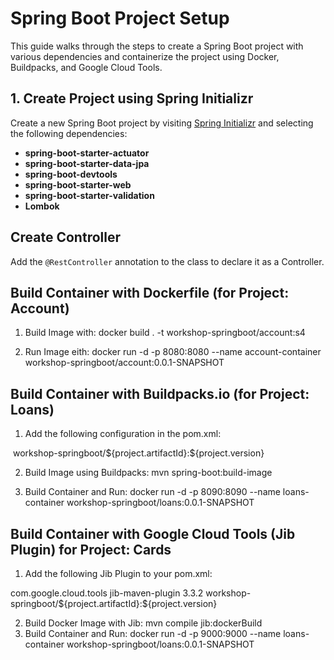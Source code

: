 # Spring Boot Project Setup

This guide walks through the steps to create a Spring Boot project with various dependencies and containerize the project using Docker, Buildpacks, and Google Cloud Tools.

## 1. Create Project using Spring Initializr

Create a new Spring Boot project by visiting [Spring Initializr](https://start.spring.io/) and selecting the following dependencies:

- **spring-boot-starter-actuator**
- **spring-boot-starter-data-jpa**
- **spring-boot-devtools**
- **spring-boot-starter-web**
- **spring-boot-starter-validation**
- **Lombok**

## Create Controller

Add the `@RestController` annotation to the class to declare it as a Controller.

## Build Container with Dockerfile (for Project: Account)

1. Build Image with:  docker build . -t workshop-springboot/account:s4

2. Run Image eith: docker run -d -p 8080:8080 --name account-container workshop-springboot/account:0.0.1-SNAPSHOT

## Build Container with Buildpacks.io (for Project: Loans)

1. Add the following configuration in the pom.xml:

<image>
    <name>workshop-springboot/${project.artifactId}:${project.version}</name>
</image>

2. Build Image using Buildpacks: mvn spring-boot:build-image

3. Build Container and Run: docker run -d -p 8090:8090 --name loans-container workshop-springboot/loans:0.0.1-SNAPSHOT

## Build Container with Google Cloud Tools (Jib Plugin) for Project: Cards

1. Add the following Jib Plugin to your pom.xml:

<plugin>
    <groupId>com.google.cloud.tools</groupId>
    <artifactId>jib-maven-plugin</artifactId>
    <version>3.3.2</version>
    <configuration>
        <to>
            <image>workshop-springboot/${project.artifactId}:${project.version}</image>
        </to>
    </configuration>
</plugin>

2. Build Docker Image with Jib: mvn compile jib:dockerBuild
3. Build Container and Run: docker run -d -p 9000:9000 --name loans-container workshop-springboot/loans:0.0.1-SNAPSHOT
